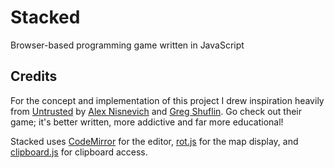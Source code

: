 # Stacked
Browser-based programming game written in JavaScript

## Credits

For the concept and implementation of this project I drew inspiration heavily from 
[Untrusted](https://github.com/AlexNisnevich/untrusted) by
[Alex Nisnevich](http://alex.nisnevich.com/) and
[Greg Shuflin](https://github.com/neunenak). Go check out their game; it's better
written, more addictive and far more educational!

Stacked uses [CodeMirror](https://github.com/codemirror/CodeMirror) for the editor,
[rot.js](https://github.com/ondras/rot.js) for the map display, and
[clipboard.js](https://github.com/zenorocha/clipboard.js) for
clipboard access.
